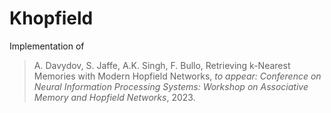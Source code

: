 # Khopfield
Implementation of 

> A. Davydov, S. Jaffe, A.K. Singh, F. Bullo, Retrieving k-Nearest Memories with Modern Hopfield Networks, _to appear: Conference on Neural Information Processing Systems: Workshop on Associative Memory and Hopfield Networks_, 2023.
